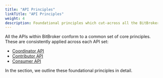 ```yaml
---
title: "API Principles"
linkTitle: "API Principles"
weight: 4
description: Foundational principles which cut-across all the BitBroker API sets
---
```


All the APIs within BitBroker conform to a common set of core principles. These are consistently applied across each API set:

* [Coordinator API](/docs/coordinator/)
* [Contributor API](/docs/contributor/)
* [Consumer API](/docs/consumer/)

In the section, we outline these foundational principles in detail.
